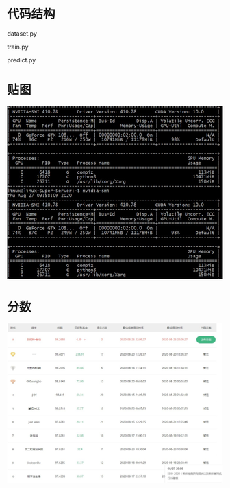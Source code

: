 # 代码结构
dataset.py

train.py

predict.py

# 贴图
![](./DOCUMENT_IMAGES/gpu.jpg)

# 分数
![](./DOCUMENT_IMAGES/Snipaste_2020-08-27_10-18-51.jpg)
